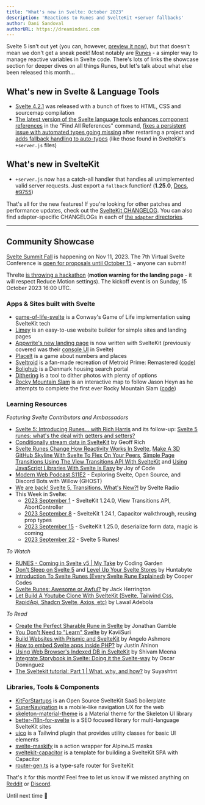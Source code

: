 ```yaml
---
title: "What's new in Svelte: October 2023"
description: 'Reactions to Runes and SvelteKit +server fallbacks'
author: Dani Sandoval
authorURL: https://dreamindani.com
---
```


Svelte 5 isn't out yet (you can, however, [preview it now](https://svelte-5-preview.vercel.app/)), but that doesn't mean we don't get a sneak peek! Most notably are [Runes](/blog/runes) - a simpler way to manage reactive variables in Svelte code. There's lots of links the showcase section for deeper dives on all things Runes, but let's talk about what else been released this month...

## What's new in Svelte & Language Tools

- [Svelte 4.2.1](https://github.com/sveltejs/svelte/blob/master/packages/svelte/CHANGELOG.md#421) was released with a bunch of fixes to HTML, CSS and sourcemap compilation
- [The latest version of the Svelte language tools](https://github.com/sveltejs/language-tools/releases/tag/extensions-107.11.0) [enhances component references](https://github.com/sveltejs/language-tools/pull/2157) in the "Find All References" command, [fixes a persistent issue with automated types going missing](https://github.com/sveltejs/language-tools/pull/2160) after restarting a project and [adds fallback handling to auto-types](https://github.com/sveltejs/language-tools/issues/2156) (like those found in SvelteKit's `+server.js` files)

## What's new in SvelteKit

- `+server.js` now has a catch-all handler that handles all unimplemented valid server requests. Just export a `fallback` function! (**1.25.0**, [Docs](/docs/kit/routing#server-Fallback-method-handler), [#9755](https://github.com/sveltejs/kit/pull/9755))

That's all for the new features! If you're looking for other patches and performance updates, check out the [SvelteKit CHANGELOG](https://github.com/sveltejs/kit/blob/master/packages/kit/CHANGELOG.md). You can also find adapter-specific CHANGELOGs in each of [the `adapter` directories](https://github.com/sveltejs/kit/tree/master/packages).

---

## Community Showcase

[Svelte Summit Fall](https://www.sveltesummit.com/) is happening on Nov 11, 2023. The 7th Virtual Svelte Conference is [open for proposals until October 15](https://sessionize.com/svelte-summit-fall-2023/) - anyone can submit!

Threlte [is throwing a hackathon](https://threlte.xyz/hackathon) (**motion warning for the landing page** - it will respect Reduce Motion settings). The kickoff event is on Sunday, 15 October 2023 16:00 UTC.

### Apps & Sites built with Svelte

- [game-of-life-svelte](https://github.com/StephenGunn/game-of-life-svelte) is a Conway's Game of Life implementation using SvelteKit tech
- [Limey](https://limey.io/) is an easy-to-use website builder for simple sites and landing pages
- [Appwrite's new landing page](https://appwrite.io/) is now written with SvelteKit (previously covered was their [console UI](https://github.com/appwrite/console) in Svelte)
- [PlaceIt](https://github.com/Dae314/placeit-game) is a game about numbers and places
- [Sveltroid](https://sveltroid.vercel.app/) is a fan-made recreation of Metroid Prime: Remastered ([code](https://github.com/TylerTonyJohnson/Metroid))
- [Bolighub](https://www.bolighub.dk/) is a Denmark housing search portal
- [Dithering](https://www.sigrist.dev/dithering) is a tool to dither photos with plenty of options
- [Rocky Mountain Slam](https://www.rockymountainslam.com/) is an interactive map to follow Jason Heyn as he attempts to complete the first ever Rocky Mountain Slam ([code](https://github.com/martyheyn/rocky-mnt-slam))

### Learning Resources

_Featuring Svelte Contributors and Ambassadors_

- [Svelte 5: Introducing Runes... with Rich Harris](https://www.youtube.com/watch?v=RVnxF3j3N8U) and its follow-up: [Svelte 5 runes: what's the deal with getters and setters?](https://www.youtube.com/watch?v=NR8L5m73dtE)
- [Conditionally stream data in SvelteKit](https://geoffrich.net/posts/conditionally-stream-data/) by Geoff Rich
- [Svelte Runes Change How Reactivity Works In Svelte](https://www.youtube.com/watch?v=TOTUXiYZhf4), [Make A 3D GitHub Skyline With Svelte To Flex On Your Peers](https://www.youtube.com/watch?v=f9fd1L1FEts), [Simple Page Transitions Using The View Transitions API With SvelteKit](https://www.youtube.com/watch?v=q_2irZO4SS8) and [Using JavaScript Libraries With Svelte Is Easy](https://www.youtube.com/watch?v=N9OjaQ0XtKQ) by Joy of Code
- [Modern Web Podcast S11E2](https://modernweb.podbean.com/e/modern-web-podcast-s11e2-exploring-svelte-open-source-and-discord-bots-with-willow-ghost/) - Exploring Svelte, Open Source, and Discord Bots with Willow (GHOST)
- [We are back! Svelte 5, Transitions, What's New?!](https://www.svelteradio.com/episodes/we-are-back-svelte-5-transitions-whats-new) by Svelte Radio
- This Week in Svelte:
  - [2023 September 1](https://www.youtube.com/watch?v=fonBnVCIrjE) - SvelteKit 1.24.0, View Transitions API, AbortController
  - [2023 September 8](https://www.youtube.com/watch?v=jfBjmczZwRc) - SvelteKit 1.24.1, Capacitor walkthrough, reusing prop types
  - [2023 September 15](https://www.youtube.com/watch?v=qH2FavwhU88) - SvelteKit 1.25.0, deserialize form data, magic is coming
  - [2023 September 22](https://www.youtube.com/watch?v=ek7KE1EDu2w) - Svelte 5 Runes!

_To Watch_

- [RUNES - Coming in Svelte v5 | My Take](https://www.youtube.com/watch?v=iCK1coch1wA) by Coding Garden
- [Don't Sleep on Svelte 5](https://www.youtube.com/watch?v=DgNWssn2vpc) and [Level Up Your Svelte Stores](https://www.youtube.com/watch?v=-vjNAyL2JCQ) by Huntabyte
- [Introduction To Svelte Runes (Every Svelte Rune Explained)](https://www.youtube.com/watch?v=gihSBVfyFbI) by Cooper Codes
- [Svelte Runes: Awesome or Awful?](https://www.youtube.com/watch?v=JRZCqUOmFwY) by Jack Herrington
- [Let Build A Youtube Clone With SvelteKit (Svelte, Tailwind Css, RapidApi, Shadcn Svelte, Axios, etc)](https://www.youtube.com/watch?v=65yMfpsoH4o) by Lawal Adebola

_To Read_

- [Create the Perfect Sharable Rune in Svelte](https://dev.to/jdgamble555/create-the-perfect-sharable-rune-in-svelte-ij8) by Jonathan Gamble
- [You Don't Need to "Learn" Svelte](https://kaviisuri.com/you-dont-need-to-learn-svelte) by KaviiSuri
- [Build Websites with Prismic and SvelteKit](https://prismic.io/blog/sveltekit-prismic-integration) by Angelo Ashmore
- [How to embed Svelte apps inside PHP?](https://www.okupter.com/blog/php-embed-svelte) by Justin Ahinon
- [Using Web Browser's Indexed DB in SvelteKit](https://dev.to/theether0/using-web-browsers-indexed-db-in-sveltekit-3oo3) by Shivam Meena
- [Integrate Storybook in Svelte: Doing it the Svelte-way](https://mainmatter.com/blog/2023/09/18/integrate-storybook-in-svelte-doing-it-the-svelte-way/) by Oscar Dominguez
- [The Sveltekit tutorial: Part 1 | What, why, and how?](https://tntman.tech/posts/sveltekit-guide-part-1) by Suyashtnt

### Libraries, Tools & Components

- [KitForStartups](https://github.com/okupter/kitforstartups) is an Open Source SvelteKit SaaS boilerplate
- [SuperNavigation](https://github.com/0xDjole/super-navigation) is a mobile-like navigation UX for the web
- [skeleton-material-theme](https://github.com/plasmatech8/skeleton-material-theme) is a Material theme for the Skeleton UI library
- [better-i18n-for-svelte](https://github.com/versiobit/better-i18n-for-svelte) is a SEO focused library for multi-language SvelteKit sites
- [uico](https://github.com/rossrobino/uico) is a Tailwind plugin that provides utility classes for basic UI elements
- [svelte-maskify](https://www.npmjs.com/package/svelte-maskify) is a action wrapper for AlpineJS masks
- [sveltekit-capacitor](https://github.com/Hugos68/sveltekit-capacitor) is a template for building a SvelteKit SPA with Capacitor
- [router-gen.ts](https://gist.github.com/HugeLetters/7a2813897dfe08fa948a13cac8a359c7) is a type-safe router for SvelteKit

That's it for this month! Feel free to let us know if we missed anything on [Reddit](https://www.reddit.com/r/sveltejs/) or [Discord](https://discord.gg/svelte).

Until next time 👋
